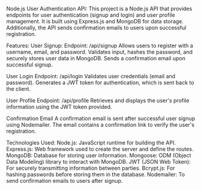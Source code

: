 Node.js User Authentication API:
            This project is a Node.js API that provides endpoints for user authentication (signup and login) and user profile management. It is built using Express.js and MongoDB for data storage. Additionally, the API sends confirmation emails to users upon successful registration.

Features:
User Signup:
Endpoint: /api/signup
Allows users to register with a username, email, and password.
Validates input, hashes the password, and securely stores user data in MongoDB.
Sends a confirmation email upon successful signup.

User Login
Endpoint: /api/login
Validates user credentials (email and password).
Generates a JWT token for authentication, which is sent back to the client.

User Profile
Endpoint: /api/profile
Retrieves and displays the user's profile information using the JWT token provided.

Confirmation Email
A confirmation email is sent after successful user signup using Nodemailer.
The email contains a confirmation link to verify the user's registration.

Technologies Used:
Node.js: JavaScript runtime for building the API.
Express.js: Web framework used to create the server and define the routes.
MongoDB: Database for storing user information.
Mongoose: ODM (Object Data Modeling) library to interact with MongoDB.
JWT (JSON Web Token): For securely transmitting information between parties.
Bcrypt.js: For hashing passwords before storing them in the database.
Nodemailer: To send confirmation emails to users after signup.
